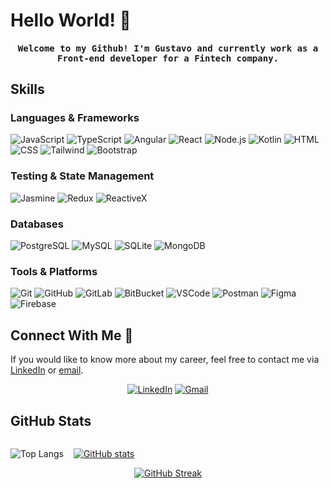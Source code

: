 # Hello World! 🖖

<h4 align="center"><samp>Welcome to my Github! I'm Gustavo and currently work as a Front-end developer for a Fintech company.</samp></h4>

## Skills

### Languages & Frameworks

![JavaScript](https://skillicons.dev/icons?i=javascript)
![TypeScript](https://skillicons.dev/icons?i=typescript)
![Angular](https://skillicons.dev/icons?i=angular)
![React](https://skillicons.dev/icons?i=react)
![Node.js](https://skillicons.dev/icons?i=nodejs)
![Kotlin](https://skillicons.dev/icons?i=kotlin)
![HTML](https://skillicons.dev/icons?i=html)
![CSS](https://skillicons.dev/icons?i=css)
![Tailwind](https://skillicons.dev/icons?i=tailwind)
![Bootstrap](https://skillicons.dev/icons?i=bootstrap)

### Testing & State Management

![Jasmine](https://skillicons.dev/icons?i=jest)
![Redux](https://skillicons.dev/icons?i=redux)
![ReactiveX](https://skillicons.dev/icons?i=reactivex)

### Databases

![PostgreSQL](https://skillicons.dev/icons?i=postgres)
![MySQL](https://skillicons.dev/icons?i=mysql)
![SQLite](https://skillicons.dev/icons?i=sqlite)
![MongoDB](https://skillicons.dev/icons?i=mongodb)

### Tools & Platforms

![Git](https://skillicons.dev/icons?i=git)
![GitHub](https://skillicons.dev/icons?i=github)
![GitLab](https://skillicons.dev/icons?i=gitlab)
![BitBucket](https://skillicons.dev/icons?i=bitbucket)
![VSCode](https://skillicons.dev/icons?i=vscode)
![Postman](https://skillicons.dev/icons?i=postman)
![Figma](https://skillicons.dev/icons?i=figma)
![Firebase](https://skillicons.dev/icons?i=firebase)

## Connect With Me 🤝

If you would like to know more about my career, feel free to contact me via [LinkedIn](https://www.linkedin.com/in/gustavostn) or [email](gustavo.stn@outlook.com.br).

<div align="center">

[![LinkedIn](https://skillicons.dev/icons?i=linkedin)](https://www.linkedin.com/in/gustavostn)
[![Gmail](https://skillicons.dev/icons?i=gmail)](mailto:gustavo.stn@outlook.com.br)

</div>

## GitHub Stats

<div align="center" style="display: flex; gap: 16px">

![Top Langs](https://github-readme-stats.vercel.app/api/top-langs/?username=gustavostn&layout=compact&theme=dark)

[![GitHub stats](https://github-readme-stats.vercel.app/api?username=gustavostn&layout=compact&theme=dark&hide_rank=true)](https://github.com/gustavostn/github-readme-stats)

</div>

<div align="center">
<a href="https://git.io/streak-stats"><img src="https://streak-stats.demolab.com?user=gustavostn&theme=dark&hide_border=true&border_radius=8" alt="GitHub Streak" /></a>
</div>
